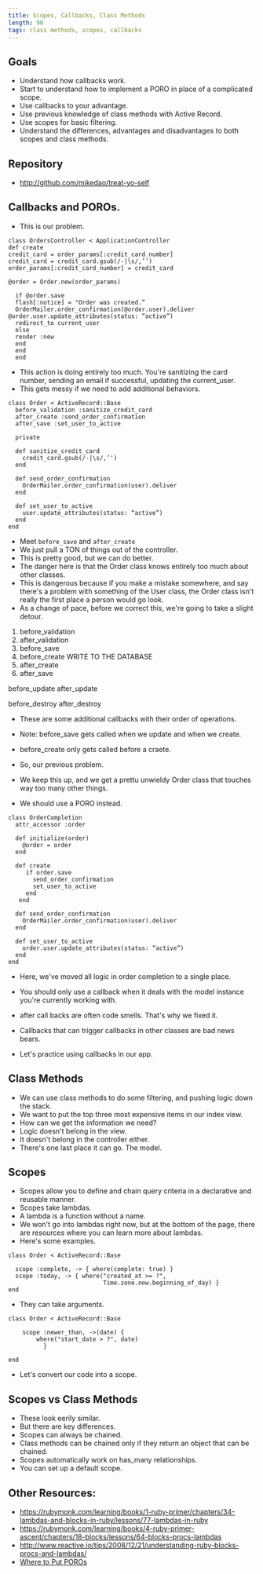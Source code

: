 ```yaml
---
title: Scopes, Callbacks, Class Methods
length: 90
tags: class methods, scopes, callbacks
---
```


## Goals

* Understand how callbacks work.
* Start to understand how to implement a PORO in place of a complicated scope.
* Use callbacks to your advantage.
* Use previous knowledge of class methods with Active Record.
* Use scopes for basic filtering.
* Understand the differences, advantages and disadvantages to both
scopes and class methods.

## Repository

* http://github.com/mikedao/treat-yo-self

## Callbacks and POROs.
* This is our problem.

```
class OrdersController < ApplicationController
def create
credit_card = order_params[:credit_card_number]
credit_card = credit_card.gsub(/-|\s/,’')
order_params[:credit_card_number] = credit_card

@order = Order.new(order_params)

  if @order.save
  flash[:notice] = "Order was created.”
  OrderMailer.order_confirmation(@order.user).deliver
@order.user.update_attributes(status: “active”)
  redirect_to current_user
  else
  render :new
  end
  end
  end
  ```

  * This action is doing entirely too much. You're sanitizing the card number,
  sending an email if successful, updating the current_user.
  * This gets messy if we need to add additional behaviors.

```
class Order < ActiveRecord::Base
  before_validation :sanitize_credit_card
  after_create :send_order_confirmation
  after_save :set_user_to_active

  private

  def sanitize_credit_card
    credit_card.gsub(/-|\s/,’')
  end

  def send_order_confirmation
    OrderMailer.order_confirmation(user).deliver
  end

  def set_user_to_active
    user.update_attributes(status: “active”)
  end
end
```

* Meet `before_save` and `after_create`
* We just pull a TON of things out of the controller.
* This is pretty good, but we can do better.
* The danger here is that the Order class knows entirely too much about other
classes.
* This is dangerous because if you make a mistake somewhere, and say there's
a problem with something of the User class, the Order class isn't really
the first place a person would go look.
* As a change of pace, before we correct this, we're going to take a slight detour.

1. before_validation
2. after_validation
3. before_save
4. before_create
WRITE TO THE DATABASE
5. after_create
6. after_save

before_update
after_update

before_destroy
after_destroy

* These are some additional callbacks with their order of operations.
* Note: before_save gets called when we update and when we create.
* before_create only gets called before a craete.

* So, our previous problem.
* We keep this up, and we get a prettu unwieldy Order class that touches
way too many other things.
* We should use a PORO instead.

```
class OrderCompletion
  attr_accessor :order

  def initialize(order)
    @order = order
  end

  def create
     if order.save
       send_order_confirmation
       set_user_to_active
     end
   end

  def send_order_confirmation
    OrderMailer.order_confirmation(user).deliver
  end

  def set_user_to_active
    order.user.update_attributes(status: “active”)
  end
end
```

* Here, we've moved all logic in order completion to a single place.
* You should only use a callback when it deals with the model instance you're currently working with.
* after call backs are often code smells. That's why we fixed it.
* Callbacks that can trigger callbacks in other classes are bad news bears.

* Let's practice using callbacks in our app.


## Class Methods

* We can use class methods to do some filtering, and pushing logic down the
stack.
* We want to put the top three most expensive items in our index view.
* How can we get the information we need?
* Logic doesn't belong in the view.
* It doesn't belong in the controller either.
* There's one last place it can go. The model.

## Scopes

* Scopes allow you to define and chain query criteria in a declarative and
reusable manner.
* Scopes take lambdas.
* A lambda is a function without a name.
* We won't go into lambdas right now, but at the bottom of the page, there are
resources where you can learn more about lambdas.
* Here's some examples.

```
class Order < ActiveRecord::Base

  scope :complete, -> { where(complete: true) }
  scope :today, -> { where("created_at >= ?",
                           Time.zone.now.beginning_of_day) }
end
```

* They can take arguments.

```
class Order < ActiveRecord::Base

    scope :newer_than, ->(date) {
        where("start_date > ?", date)
          }

end
```

* Let's convert our code into a scope.

## Scopes vs Class Methods
* These look eerily similar.
* But there are key differences.
* Scopes can always be chained.
* Class methods can be chained only if they return an object that can be chained.
* Scopes automatically work on has_many relationships.
* You can set up a default scope.

## Other Resources:

* https://rubymonk.com/learning/books/1-ruby-primer/chapters/34-lambdas-and-blocks-in-ruby/lessons/77-lambdas-in-ruby
* https://rubymonk.com/learning/books/4-ruby-primer-ascent/chapters/18-blocks/lessons/64-blocks-procs-lambdas
* http://www.reactive.io/tips/2008/12/21/understanding-ruby-blocks-procs-and-lambdas/
* [Where to Put POROs](http://vrybas.github.io/blog/2014/08/15/a-way-to-organize-poros-in-rails/)
